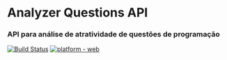 # Analyzer Questions API

### API para análise de atratividade de questões de programação
[![Build Status](https://travis-ci.org/FranckAJ/AnalyzerQuestionsAPI.svg?branch=development)](https://travis-ci.org/FranckAJ/AnalyzerQuestionsAPI)
[![platform - web](https://img.shields.io/badge/platform-web-green.svg)](https://github.com/FranckAJ/AnalyzerQuestionsAPI)








